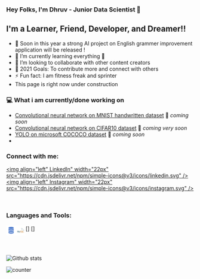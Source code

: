 ### Hey Folks, I'm Dhruv - Junior Data Scientist 👋


## I'm a Learner, Friend, Developer, and Dreamer!!

- 🔭 Soon in this year a strong AI project on English grammer improvement application will be released !
- 🌱 I’m currently learning everything 🤣
- 👯 I’m looking to collaborate with other content creators
- 🥅 2021 Goals: To contribute more and connect with others
- ⚡ Fun fact: I am fitness freak and sprinter
- This page is right now under construction

### 💻 What i am currently/done working on

- [Convolutional neural network on MNIST handwritten dataset](https://en.wikipedia.org/wiki/MNIST_database)  🚀 *coming soon*
- [Convolutional neural network on CIFAR10 dataset](https://www.kaggle.com/c/cifar-10)  🚀 *coming very soon*
- [YOLO on microsoft COCOCO dataset]()  🚀 *coming soon*
-



### Connect with me:

[<img align="left" LinkedIn" width="22px" src="https://cdn.jsdelivr.net/npm/simple-icons@v3/icons/linkedin.svg" />][linkedin]
[<img align="left" Instagram" width="22px" src="https://cdn.jsdelivr.net/npm/simple-icons@v3/icons/instagram.svg" />][instagram]

<br />

### Languages and Tools:


[<img align="left" alt="SQL" width="26px" src="https://raw.githubusercontent.com/github/explore/80688e429a7d4ef2fca1e82350fe8e3517d3494d/topics/sql/sql.png" />]
[<img align="left" alt="MySQL" width="26px" src="https://raw.githubusercontent.com/github/explore/80688e429a7d4ef2fca1e82350fe8e3517d3494d/topics/mysql/mysql.png" />]

<br />
<br />

![Github stats](https://github-readme-stats.vercel.app/api?username=Dhruv876)

![counter](https://en2y68clz7c6nyx.m.pipedream.net)


[instagram]: https://www.instagram.com/dhruv_001/
[linkedin]: https://www.linkedin.com/in/dhruv-sharma-346576191/
